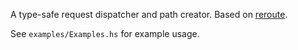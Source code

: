 A type-safe request dispatcher and path creator.  Based on [reroute](https://hackage.haskell.org/package/reroute).

See `examples/Examples.hs` for example usage.
